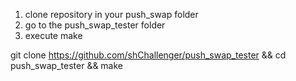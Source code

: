 1. clone repository in your push_swap folder
2. go to the push_swap_tester folder
3. execute make

git clone https://github.com/shChallenger/push_swap_tester && cd push_swap_tester && make
